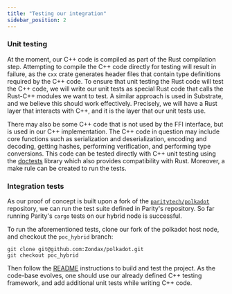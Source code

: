 ```yaml
---
title: "Testing our integration"
sidebar_position: 2
---
```

### Unit testing
At the moment, our C++ code is compiled as part of the Rust compilation step. Attempting to compile the C++ code directly for testing will result in failure, as the `cxx` crate generates header files that contain type definitions required by the C++ code.
To ensure that unit testing the Rust code will test the C++ code, we will 
write our unit tests as special Rust code that calls the Rust-C++ modules we want to test. A similar approach is used in Substrate, and we believe this should work effectively.
Precisely, we will have a Rust layer that interacts with C++, and it is the layer that our unit tests use.

There may also be some C++ code that is not used by the FFI interface, but is used in our C++ implementation.
The C++ code in question may include core functions such as serialization 
and deserialization, encoding and decoding, getting hashes, performing verification, and 
performing type conversions.
This code can be tested directly with C++ unit testing using the 
[doctests](https://github.com/doctest/doctest) library which also provides 
compatibility with Rust. Moreover, a make rule can be created to run the tests. 

### Integration tests
As our proof of concept is built upon a fork of the [`paritytech/polkadot`](https://github.com/paritytech/polkadot) 
repository, we can run the test suite defined in Parity's repository.
So far running Parity's `cargo` tests on our hybrid node is successful.

To run the aforementioned tests, clone our fork of the polkadot host node, 
and checkout the `poc_hybrid` branch:

```
git clone git@github.com:Zondax/polkadot.git
git checkout poc_hybrid
```

Then follow the [README](https://github.com/Zondax/polkadot/blob/poc_hybrid/README.md) instructions to build and test the project. 
As the code-base evolves, one should use our already defined C++ testing 
framework, and add additional unit tests while writing C++ code. 